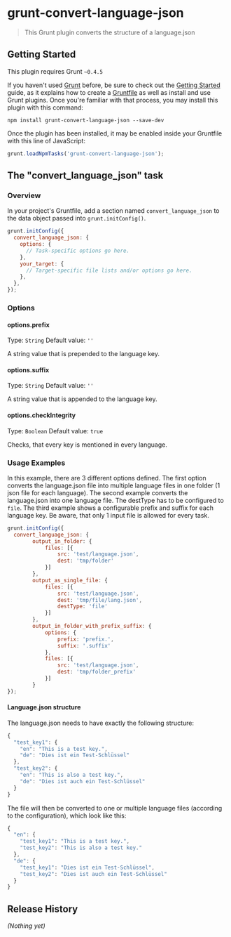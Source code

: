 # grunt-convert-language-json

> This Grunt plugin converts the structure of a language.json

## Getting Started
This plugin requires Grunt `~0.4.5`

If you haven't used [Grunt](http://gruntjs.com/) before, be sure to check out the [Getting Started](http://gruntjs.com/getting-started) guide, as it explains how to create a [Gruntfile](http://gruntjs.com/sample-gruntfile) as well as install and use Grunt plugins. Once you're familiar with that process, you may install this plugin with this command:

```shell
npm install grunt-convert-language-json --save-dev
```

Once the plugin has been installed, it may be enabled inside your Gruntfile with this line of JavaScript:

```js
grunt.loadNpmTasks('grunt-convert-language-json');
```

## The "convert_language_json" task

### Overview
In your project's Gruntfile, add a section named `convert_language_json` to the data object passed into `grunt.initConfig()`.

```js
grunt.initConfig({
  convert_language_json: {
    options: {
      // Task-specific options go here.
    },
    your_target: {
      // Target-specific file lists and/or options go here.
    },
  },
});
```

### Options

#### options.prefix
Type: `String`
Default value: `''`

A string value that is prepended to the language key.

#### options.suffix
Type: `String`
Default value: `''`

A string value that is appended to the language key.

#### options.checkIntegrity
Type: `Boolean`
Default value: `true`

Checks, that every key is mentioned in every language.

### Usage Examples

In this example, there are 3 different options defined. The first option converts the language.json file into multiple language files in one folder (1 json file for each language). The second example converts the language.json into one language file. The destType has to be configured to `file`. The third example shows a configurable prefix and suffix for each language key. Be aware, that only 1 input file is allowed for every task.

```js
grunt.initConfig({
  convert_language_json: {
		output_in_folder: {
			files: [{
				src: 'test/language.json',
				dest: 'tmp/folder'
			}]
		},
		output_as_single_file: {
			files: [{
				src: 'test/language.json',
				dest: 'tmp/file/lang.json',
				destType: 'file'
			}]
		},
		output_in_folder_with_prefix_suffix: {
			options: {
				prefix: 'prefix.',
				suffix: '.suffix'
			},
			files: [{
				src: 'test/language.json',
				dest: 'tmp/folder_prefix'
			}]
		}
});
```

#### Language.json structure
The language.json needs to have exactly the following structure:
```js
{
  "test_key1": {
    "en": "This is a test key.",
    "de": "Dies ist ein Test-Schlüssel"
  },
  "test_key2": {
    "en": "This is also a test key.",
    "de": "Dies ist auch ein Test-Schlüssel"
  }
}
```

The file will then be converted to one or multiple language files (according to the configuration), which look like this:
```js
{
  "en": {
    "test_key1": "This is a test key.",
    "test_key2": "This is also a test key."
  },
  "de": {
    "test_key1": "Dies ist ein Test-Schlüssel",
    "test_key2": "Dies ist auch ein Test-Schlüssel"
  }
}
```

## Release History
_(Nothing yet)_

